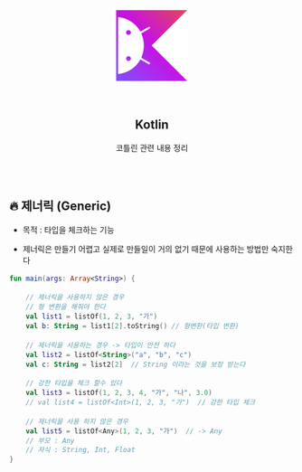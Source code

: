 <div align="center">
  <p>
    <img src="../README.assets/kotlin-hero.png">
  </p>
  <br>
  <h2>Kotlin</h2>
  <p>코틀린 관련 내용 정리</p>
  <br>
  <br>
</div>








## 🔥 제너릭 (Generic)

- 목적 : 타입을 체크하는 기능

- 제너릭은 만들기 어렵고 실제로 만들일이 거의 없기 때문에 사용하는 방법만 숙지한다

```kotlin
fun main(args: Array<String>) {

    // 제너릭을 사용하지 않은 경우
    // 형 변환을 해줘야 한다
    val list1 = listOf(1, 2, 3, "가")
    val b: String = list1[2].toString() // 형변환(타입 변환)

    // 제너릭을 사용하는 경우 -> 타입이 안전 하다
    val list2 = listOf<String>("a", "b", "c")
    val c: String = list2[2]  // String 이라는 것을 보장 받는다

    // 강한 타입을 체크 할수 있다
    val list3 = listOf(1, 2, 3, 4, "가", "나", 3.0)
	// val list4 = listOf<Int>(1, 2, 3, "가")  // 강한 타입 체크

    // 제너릭을 사용 하지 않은 경우
    val list5 = listOf<Any>(1, 2, 3, "가")  // -> Any
    // 부모 : Any
    // 자식 : String, Int, Float
}
```
